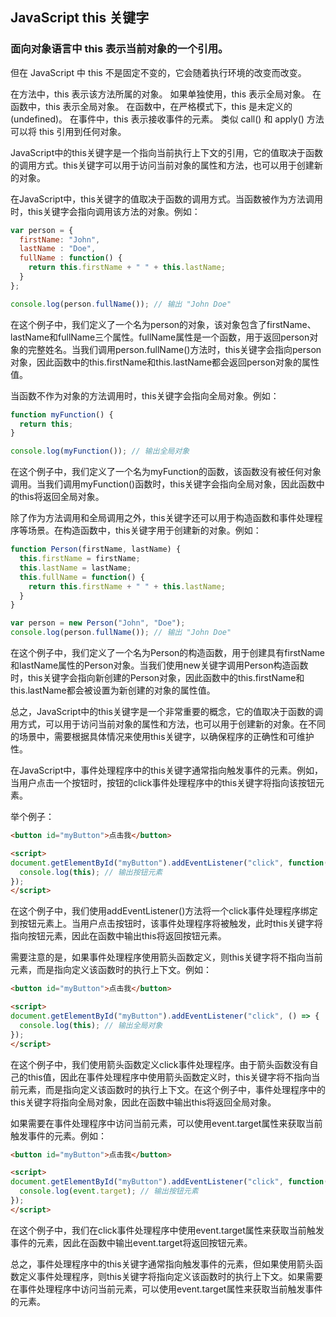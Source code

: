 ## JavaScript this 关键字

### 面向对象语言中 this 表示当前对象的一个引用。

但在 JavaScript 中 this 不是固定不变的，它会随着执行环境的改变而改变。

在方法中，this 表示该方法所属的对象。
如果单独使用，this 表示全局对象。
在函数中，this 表示全局对象。
在函数中，在严格模式下，this 是未定义的(undefined)。
在事件中，this 表示接收事件的元素。
类似 call() 和 apply() 方法可以将 this 引用到任何对象。

JavaScript中的this关键字是一个指向当前执行上下文的引用，它的值取决于函数的调用方式。this关键字可以用于访问当前对象的属性和方法，也可以用于创建新的对象。

在JavaScript中，this关键字的值取决于函数的调用方式。当函数被作为方法调用时，this关键字会指向调用该方法的对象。例如：

```javascript
var person = {
  firstName: "John",
  lastName : "Doe",
  fullName : function() {
    return this.firstName + " " + this.lastName;
  }
};

console.log(person.fullName()); // 输出 "John Doe"
```

在这个例子中，我们定义了一个名为person的对象，该对象包含了firstName、lastName和fullName三个属性。fullName属性是一个函数，用于返回person对象的完整姓名。当我们调用person.fullName()方法时，this关键字会指向person对象，因此函数中的this.firstName和this.lastName都会返回person对象的属性值。

当函数不作为对象的方法调用时，this关键字会指向全局对象。例如：

```javascript
function myFunction() {
  return this;
}

console.log(myFunction()); // 输出全局对象
```

在这个例子中，我们定义了一个名为myFunction的函数，该函数没有被任何对象调用。当我们调用myFunction()函数时，this关键字会指向全局对象，因此函数中的this将返回全局对象。

除了作为方法调用和全局调用之外，this关键字还可以用于构造函数和事件处理程序等场景。在构造函数中，this关键字用于创建新的对象。例如：

```javascript
function Person(firstName, lastName) {
  this.firstName = firstName;
  this.lastName = lastName;
  this.fullName = function() {
    return this.firstName + " " + this.lastName;
  }
}

var person = new Person("John", "Doe");
console.log(person.fullName()); // 输出 "John Doe"
```

在这个例子中，我们定义了一个名为Person的构造函数，用于创建具有firstName和lastName属性的Person对象。当我们使用new关键字调用Person构造函数时，this关键字会指向新创建的Person对象，因此函数中的this.firstName和this.lastName都会被设置为新创建的对象的属性值。

总之，JavaScript中的this关键字是一个非常重要的概念，它的值取决于函数的调用方式，可以用于访问当前对象的属性和方法，也可以用于创建新的对象。在不同的场景中，需要根据具体情况来使用this关键字，以确保程序的正确性和可维护性。

在JavaScript中，事件处理程序中的this关键字通常指向触发事件的元素。例如，当用户点击一个按钮时，按钮的click事件处理程序中的this关键字将指向该按钮元素。

举个例子：

```html
<button id="myButton">点击我</button>

<script>
document.getElementById("myButton").addEventListener("click", function() {
  console.log(this); // 输出按钮元素
});
</script>
```

在这个例子中，我们使用addEventListener()方法将一个click事件处理程序绑定到按钮元素上。当用户点击按钮时，该事件处理程序将被触发，此时this关键字将指向按钮元素，因此在函数中输出this将返回按钮元素。

需要注意的是，如果事件处理程序使用箭头函数定义，则this关键字将不指向当前元素，而是指向定义该函数时的执行上下文。例如：

```html
<button id="myButton">点击我</button>

<script>
document.getElementById("myButton").addEventListener("click", () => {
  console.log(this); // 输出全局对象
});
</script>
```

在这个例子中，我们使用箭头函数定义click事件处理程序。由于箭头函数没有自己的this值，因此在事件处理程序中使用箭头函数定义时，this关键字将不指向当前元素，而是指向定义该函数时的执行上下文。在这个例子中，事件处理程序中的this关键字将指向全局对象，因此在函数中输出this将返回全局对象。

如果需要在事件处理程序中访问当前元素，可以使用event.target属性来获取当前触发事件的元素。例如：

```html
<button id="myButton">点击我</button>

<script>
document.getElementById("myButton").addEventListener("click", function(event) {
  console.log(event.target); // 输出按钮元素
});
</script>
```

在这个例子中，我们在click事件处理程序中使用event.target属性来获取当前触发事件的元素，因此在函数中输出event.target将返回按钮元素。

总之，事件处理程序中的this关键字通常指向触发事件的元素，但如果使用箭头函数定义事件处理程序，则this关键字将指向定义该函数时的执行上下文。如果需要在事件处理程序中访问当前元素，可以使用event.target属性来获取当前触发事件的元素。